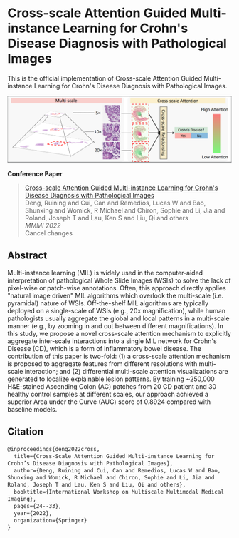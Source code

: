 # Cross-scale Attention Guided Multi-instance Learning for Crohn's Disease Diagnosis with Pathological Images

This is the official implementation of Cross-scale Attention Guided Multi-instance Learning for Crohn's Disease Diagnosis with Pathological Images. <br />

![Overview](https://github.com/hrlblab/CS-MIL/blob/main/Cross-scale.png)<br />

**Conference Paper** <br />
> [Cross-scale Attention Guided Multi-instance Learning for Crohn's Disease Diagnosis with Pathological Images](https://link.springer.com/chapter/10.1007/978-3-031-18814-5_3) <br />
> Deng, Ruining and Cui, Can and Remedios, Lucas W and Bao, Shunxing and Womick, R Michael and Chiron, Sophie and Li, Jia and Roland, Joseph T and Lau, Ken S and Liu, Qi and others <br />
> *MMMI 2022* <br />Cancel changes

## Abstract
Multi-instance learning (MIL) is widely used in the computer-aided interpretation of pathological Whole Slide Images (WSIs) to solve the lack of pixel-wise or patch-wise annotations. Often, this approach directly applies "natural image driven" MIL algorithms which overlook the multi-scale (i.e. pyramidal) nature of WSIs. Off-the-shelf MIL algorithms are typically deployed on a single-scale of WSIs (e.g., 20x magnification), while human pathologists usually aggregate the global and local patterns in a multi-scale manner (e.g., by zooming in and out between different magnifications). In this study, we propose a novel cross-scale attention mechanism to explicitly aggregate inter-scale interactions into a single MIL network for Crohn's Disease (CD), which is a form of inflammatory bowel disease. The contribution of this paper is two-fold: (1) a cross-scale attention mechanism is proposed to aggregate features from different resolutions with multi-scale interaction; and (2) differential multi-scale attention visualizations are generated to localize explainable lesion patterns. By training ~250,000 H&E-stained Ascending Colon (AC) patches from 20 CD patient and 30 healthy control samples at different scales, our approach achieved a superior Area under the Curve (AUC) score of 0.8924 compared with baseline models.<br /> 


## Citation
```
@inproceedings{deng2022cross,
  title={Cross-Scale Attention Guided Multi-instance Learning for Crohn’s Disease Diagnosis with Pathological Images},
  author={Deng, Ruining and Cui, Can and Remedios, Lucas W and Bao, Shunxing and Womick, R Michael and Chiron, Sophie and Li, Jia and Roland, Joseph T and Lau, Ken S and Liu, Qi and others},
  booktitle={International Workshop on Multiscale Multimodal Medical Imaging},
  pages={24--33},
  year={2022},
  organization={Springer}
}
```
